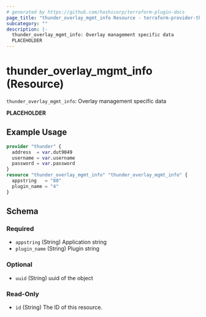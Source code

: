 ```yaml
---
# generated by https://github.com/hashicorp/terraform-plugin-docs
page_title: "thunder_overlay_mgmt_info Resource - terraform-provider-thunder"
subcategory: ""
description: |-
  thunder_overlay_mgmt_info: Overlay management specific data
  PLACEHOLDER
---
```


# thunder_overlay_mgmt_info (Resource)

`thunder_overlay_mgmt_info`: Overlay management specific data

__PLACEHOLDER__

## Example Usage

```terraform
provider "thunder" {
  address  = var.dut9049
  username = var.username
  password = var.password
}
resource "thunder_overlay_mgmt_info" "thunder_overlay_mgmt_info" {
  appstring   = "88"
  plugin_name = "4"
}
```

<!-- schema generated by tfplugindocs -->
## Schema

### Required

- `appstring` (String) Application string
- `plugin_name` (String) Plugin string

### Optional

- `uuid` (String) uuid of the object

### Read-Only

- `id` (String) The ID of this resource.


